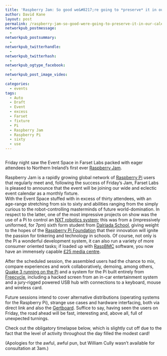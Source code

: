 ```yaml
---
title: 'Raspberry Jam: So good we&#8217;re going to *preserve* it in our calendar'
author: David Kane
layout: post
permalink: /raspberry-jam-so-good-were-going-to-preserve-it-in-our-calendar/
networkpub_postmessage:
  - 
networkpub_postsummary:
  - 
networkpub_twitterhandle:
  - 
networkpub_twitterhash:
  - 
networkpub_ogtype_facebook:
  - 
networkpub_post_image_video:
  - 
categories:
  - events
tags:
  - Auto
  - Draft
  - Event
  - excess
  - Farset
  - fixture
  - Pi
  - Raspberry Jam
  - Raspberry Pi
  - sixty
  - use
---
```

[<img class="size-medium wp-image-911 alignleft" title="IMG_3414 (Medium)" src="http://i2.wp.com/farsetlabs.org.uk/blog/wp-content/uploads/2012/12/IMG_3414-Medium-300x200.jpg?fit=300%2C200" alt="" data-recalc-dims="1" />][1]

Friday night saw the Event Space in Farset Labs packed with eager attendees to Northern Ireland’s first ever [Raspberry Jam](raspberryjam.org.uk/what-is-raspberryjam/).

Raspberry Jam is a rapidly growing global network of [Raspberry Pi](http://www.raspberrypi.org/faqs) users that regularly meet and, following the success of Friday’s Jam, Farset Labs is pleased to announce that the event will be joining our wide and eclectic event calendar as a monthly fixture.  
With the Event Space stuffed with in excess of thirty attendees, with an age-range stretching from six to sixty and abilities ranging from the simply curious to the robot-controlling masterminds of future world-domination. In respect to the latter, one of the most impressive projects on show was the use of a Pi to control an [NXT robotics system](http://mindstorms.lego.com/en-gb/default.aspx?icmp=COUKFR26MINDSTORMS); this was from a (impressively uniformed, for 7pm) sixth form student from [Dalriada School](http://www.dalriadaschool.com/), giving weight to the hopes of the [Raspberry Pi Foundation](http://www.raspberrypi.org/about) that their innovation will ignite the passion for tinkering and technology in schools. Of course, not only is the Pi a wonderful development system, it can also run a variety of more consumer oriented tasks; if loaded up with [RaspBMC](http://www.raspbmc.com/) software, you now have an immensely capable [£25 media centre](http://www.linuxuser.co.uk/features/raspberry-pi-media-centre-tutorial).

[<img class="size-medium wp-image-912 alignright" title="IMG_3403 (Medium)" src="http://i2.wp.com/farsetlabs.org.uk/blog/wp-content/uploads/2012/12/IMG_3403-Medium-300x200.jpg?fit=300%2C200" alt="" data-recalc-dims="1" />][2]After the scheduled session, the assembled users had the chance to mix, compare experiences and work collaboratively, demoing, among others, [Quake 3 running on the Pi](http://www.raspberrypi.org/phpBB3/viewtopic.php?f=78&t=18853) and a system for the Pi built entirely from [Freecycle](http://www.uk.freecycle.org/), including a hacked screen from an in-car entertainment system and a jury-rigged powered USB hub with connections to a keyboard, mouse and wireless card.

Future sessions intend to cover alternative distributions (operating systems for the Raspberry Pi), strange use cases and hardware interfacing, both via direct link and also the [Gertboard](https://projects.drogon.net/raspberry-pi/gertboard/). Suffice to say, having seen the users on Friday, the road ahead will be fast, interesting and, above all, full of unexpected turnings.

Check out the obligatory timelapse below, which is slightly cut off due to the fact that the level of activity throughout the day filled the modest card!

(Apologies for the awful, awful pun, but William Cully wasn&#8217;t available for consultation at 3am.)

<span class='embed-youtube' style='text-align:center; display: block;'></span>

 [1]: http://i1.wp.com/farsetlabs.org.uk/blog/wp-content/uploads/2012/12/IMG_3414-Medium.jpg
 [2]: http://i1.wp.com/farsetlabs.org.uk/blog/wp-content/uploads/2012/12/IMG_3403-Medium.jpg
